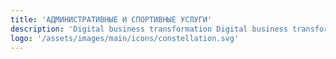 ```yaml
---
title: 'АДМИНИСТРАТИВНЫЕ И СПОРТИВНЫЕ УСЛУГИ'
description: 'Digital business transformation Digital business transformation'
logo: '/assets/images/main/icons/constellation.svg'
---
```

